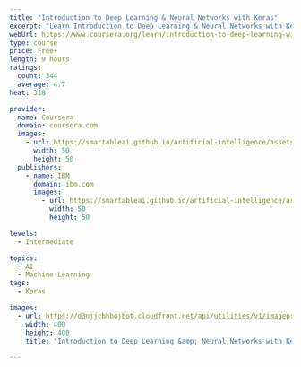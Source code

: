 ```yaml
---
title: "Introduction to Deep Learning & Neural Networks with Keras"
excerpt: "Learn Introduction to Deep Learning & Neural Networks with Keras from IBM. Looking to start a career in Deep Learning? Look no further. This course will introduce you to the field of deep learning and help you answer many questions that people ..."
webUrl: https://www.coursera.org/learn/introduction-to-deep-learning-with-keras
type: course
price: Free+
length: 9 hours
ratings:
  count: 344
  average: 4.7
heat: 318

provider:
  name: Coursera
  domain: coursera.com
  images:
    - url: https://smartableai.github.io/artificial-intelligence/assets/images/organizations/coursera.com-50x50.jpg
      width: 50
      height: 50
  publishers:
    - name: IBM
      domain: ibm.com
      images:
        - url: https://smartableai.github.io/artificial-intelligence/assets/images/organizations/ibm.com-50x50.jpg
          width: 50
          height: 50

levels:
  - Intermediate

topics:
  - AI
  - Machine Learning
tags:
  - Keras

images:
  - url: https://d3njjcbhbojbot.cloudfront.net/api/utilities/v1/imageproxy/https://s3.amazonaws.com/coursera-course-photos/25/015d50594c4e74b6e2099114a37905/Brain-under-layers-of-circuit-boards.jpg?auto=format%2Ccompress&dpr=1&w=400&h=400&fit=fill&bg=FFF
    width: 400
    height: 400
    title: "Introduction to Deep Learning &amp; Neural Networks with Keras"

---
```


